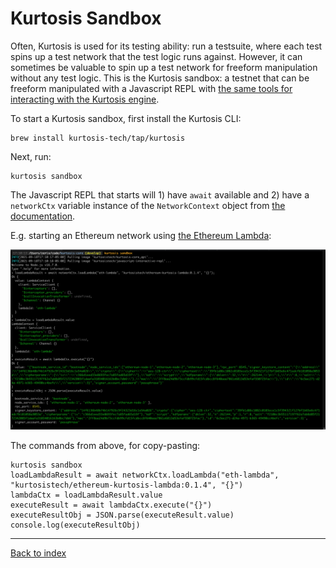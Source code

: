 Kurtosis Sandbox
================
Often, Kurtosis is used for its testing ability: run a testsuite, where each test spins up a test network that the test logic runs against. However, it can sometimes be valuable to spin up a test network for freeform manipulation without any test logic. This is the Kurtosis sandbox: a testnet that can be freeform manipulated with a Javascript REPL with [the same tools for interacting with the Kurtosis engine][lib-documentation].

To start a Kurtosis sandbox, first install the Kurtosis CLI:

```
brew install kurtosis-tech/tap/kurtosis
```

Next, run:

```
kurtosis sandbox
```

The Javascript REPL that starts will 1) have `await` available and 2) have a `networkCtx` variable instance of the `NetworkContext` object from [the documentation][lib-documentation].

E.g. starting an Ethereum network using [the Ethereum Lambda](https://github.com/kurtosis-tech/ethereum-kurtosis-lambda):

![Starting an Ethereum network](./images/starting-eth-network-in-kurtosis-interactive.png)

The commands from above, for copy-pasting:
```
kurtosis sandbox
loadLambdaResult = await networkCtx.loadLambda("eth-lambda", "kurtosistech/ethereum-kurtosis-lambda:0.1.4", "{}")
lambdaCtx = loadLambdaResult.value
executeResult = await lambdaCtx.execute("{}")
executeResultObj = JSON.parse(executeResult.value)
console.log(executeResultObj)
```

---

[Back to index](https://docs.kurtosistech.com)

[lib-documentation]: ./kurtosis-client/lib-documentation
